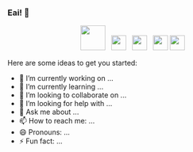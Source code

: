 ### Eai! 👋

<p align='center'>
<a href="https://www.linkedin.com/in/mateus-antonio-97b31011b/"><img height="50" src="https://github.com/mateustoin/mateustoin/blob/master/img/linkedin.png?raw=true"></a>&nbsp;&nbsp;
<a href="https://medium.com/@mateustoin"><img height="30" src="https://github.com/mateustoin/mateustoin/blob/master/img/medium.png?raw=true"></a>&nbsp;&nbsp;
<a href="https://www.instagram.com/matteus_antonio/"><img height="30" src="https://github.com/mateustoin/mateustoin/blob/master/img/instagram-sketched.png?raw=true"></a>&nbsp;&nbsp;
<a href="mailto:mateusasilva3@gmail.com"><img height="30" src="?raw=true"></a>
<a href="https://github.com/mateustoin"><img height="30" src="https://github.com/singhkshitij/singhkshitij/blob/master/blog.png?raw=true"></a>
</p>

Here are some ideas to get you started:

- 🔭 I’m currently working on ...
- 🌱 I’m currently learning ...
- 👯 I’m looking to collaborate on ...
- 🤔 I’m looking for help with ...
- 💬 Ask me about ...
- 📫 How to reach me: ...
- 😄 Pronouns: ...
- ⚡ Fun fact: ...
